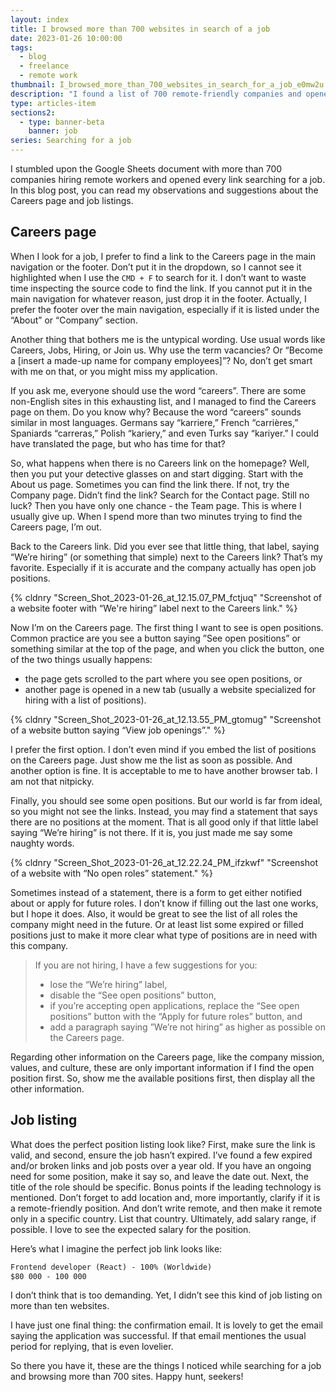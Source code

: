 ```yaml
---
layout: index
title: I browsed more than 700 websites in search of a job
date: 2023-01-26 10:00:00
tags:
  - blog
  - freelance
  - remote work
thumbnail: I_browsed_more_than_700_websites_in_search_for_a_job_e0mw2u
description: "I found a list of 700 remote-friendly companies and opened every link searching for a job. Read the suggestions about the Careers page and job listings."
type: articles-item
sections2:
  - type: banner-beta
    banner: job
series: Searching for a job
---
```


I stumbled upon the Google Sheets document with more than 700 companies hiring remote workers and opened every link searching for a job. In this blog post, you can read my observations and suggestions about the Careers page and job listings.

## Careers page

When I look for a job, I prefer to find a link to the Careers page in the main navigation or the footer. Don’t put it in the dropdown, so I cannot see it highlighted when I use the `CMD + F` to search for it. I don’t want to waste time inspecting the source code to find the link. If you cannot put it in the main navigation for whatever reason, just drop it in the footer. Actually, I prefer the footer over the main navigation, especially if it is listed under the “About” or “Company” section.

Another thing that bothers me is the untypical wording. Use usual words like Careers, Jobs, Hiring, or Join us. Why use the term vacancies? Or “Become a [insert a made-up name for company employees]”? No, don’t get smart with me on that, or you might miss my application.

If you ask me, everyone should use the word “careers”. There are some non-English sites in this exhausting list, and I managed to find the Careers page on them. Do you know why? Because the word “careers” sounds similar in most languages. Germans say “karriere,” French “carrières,” Spaniards “carreras,” Polish “kariery,” and even Turks say “kariyer.” I could have translated the page, but who has time for that?

So, what happens when there is no Careers link on the homepage? Well, then you put your detective glasses on and start digging. Start with the About us page. Sometimes you can find the link there. If not, try the Company page. Didn’t find the link? Search for the Contact page. Still no luck? Then you have only one chance - the Team page. This is where I usually give up. When I spend more than two minutes trying to find the Careers page, I’m out.

Back to the Careers link. Did you ever see that little thing, that label, saying “We’re hiring” (or something that simple) next to the Careers link? That’s my favorite. Especially if it is accurate and the company actually has open job positions.

{% cldnry "Screen_Shot_2023-01-26_at_12.15.07_PM_fctjuq" "Screenshot of a website footer with “We're hiring” label next to the Careers link." %}

Now I’m on the Careers page. The first thing I want to see is open positions. Common practice are you see a button saying ”See open positions” or something similar at the top of the page, and when you click the button, one of the two things usually happens:

- the page gets scrolled to the part where you see open positions, or
- another page is opened in a new tab (usually a website specialized for hiring with a list of positions).

{% cldnry "Screen_Shot_2023-01-26_at_12.13.55_PM_gtomug" "Screenshot of a website button saying “View job openings”." %}

I prefer the first option. I don’t even mind if you embed the list of positions on the Careers page. Just show me the list as soon as possible. And another option is fine. It is acceptable to me to have another browser tab. I am not that nitpicky.

Finally, you should see some open positions. But our world is far from ideal, so you might not see the links. Instead, you may find a statement that says there are no positions at the moment. That is all good only if that little label saying “We’re hiring” is not there. If it is, you just made me say some naughty words.

{% cldnry "Screen_Shot_2023-01-26_at_12.22.24_PM_ifzkwf" "Screenshot of a website with “No open roles” statement." %}

Sometimes instead of a statement, there is a form to get either notified about or apply for future roles. I don’t know if filling out the last one works, but I hope it does. Also, it would be great to see the list of all roles the company might need in the future. Or at least list some expired or filled positions just to make it more clear what type of positions are in need with this company.

> If you are not hiring, I have a few suggestions for you:
>
> - lose the “We’re hiring” label,
> - disable the “See open positions” button,
> - if you’re accepting open applications, replace the “See open positions” button with the “Apply for future roles” button, and
> - add a paragraph saying ”We’re not hiring” as higher as possible on the Careers page.

Regarding other information on the Careers page, like the company mission, values, and culture, these are only important information if I find the open position first. So, show me the available positions first, then display all the other information.

## Job listing

What does the perfect position listing look like? First, make sure the link is valid, and second, ensure the job hasn’t expired. I’ve found a few expired and/or broken links and job posts over a year old. If you have an ongoing need for some position, make it say so, and leave the date out. Next, the title of the role should be specific. Bonus points if the leading technology is mentioned. Don’t forget to add location and, more importantly, clarify if it is a remote-friendly position. And don’t write remote, and then make it remote only in a specific country. List that country. Ultimately, add salary range, if possible. I love to see the expected salary for the position.

Here’s what I imagine the perfect job link looks like:

```txt
Frontend developer (React) - 100% (Worldwide)
$80 000 - 100 000
```

I don’t think that is too demanding. Yet, I didn’t see this kind of job listing on more than ten websites.

I have just one final thing: the confirmation email. It is lovely to get the email saying the application was successful. If that email mentiones the usual period for replying, that is even lovelier.

So there you have it, these are the things I noticed while searching for a job and browsing more than 700 sites. Happy hunt, seekers!
